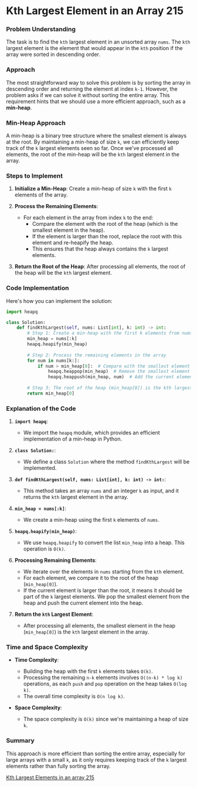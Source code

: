 # Kth Largest Element in an Array 215


### Problem Understanding

The task is to find the `kth` largest element in an unsorted array `nums`. The `kth` largest element is the element that would appear in the `kth` position if the array were sorted in descending order.

### Approach

The most straightforward way to solve this problem is by sorting the array in descending order and returning the element at index `k-1`. However, the problem asks if we can solve it without sorting the entire array. This requirement hints that we should use a more efficient approach, such as a **min-heap**.

### Min-Heap Approach

A min-heap is a binary tree structure where the smallest element is always at the root. By maintaining a min-heap of size `k`, we can efficiently keep track of the `k` largest elements seen so far. Once we've processed all elements, the root of the min-heap will be the `kth` largest element in the array.

### Steps to Implement

1. **Initialize a Min-Heap**: Create a min-heap of size `k` with the first `k` elements of the array.

2. **Process the Remaining Elements**:
   - For each element in the array from index `k` to the end:
     - Compare the element with the root of the heap (which is the smallest element in the heap).
     - If the element is larger than the root, replace the root with this element and re-heapify the heap.
     - This ensures that the heap always contains the `k` largest elements.

3. **Return the Root of the Heap**: After processing all elements, the root of the heap will be the `kth` largest element.

### Code Implementation

Here's how you can implement the solution:

```python
import heapq

class Solution:
    def findKthLargest(self, nums: List[int], k: int) -> int:
        # Step 1: Create a min-heap with the first k elements from nums
        min_heap = nums[:k]
        heapq.heapify(min_heap)
        
        # Step 2: Process the remaining elements in the array
        for num in nums[k:]:
            if num > min_heap[0]:  # Compare with the smallest element in the heap
                heapq.heappop(min_heap)  # Remove the smallest element
                heapq.heappush(min_heap, num)  # Add the current element
        
        # Step 3: The root of the heap (min_heap[0]) is the kth largest element
        return min_heap[0]
```

### Explanation of the Code

1. **`import heapq`**:
   - We import the `heapq` module, which provides an efficient implementation of a min-heap in Python.

2. **`class Solution:`**:
   - We define a class `Solution` where the method `findKthLargest` will be implemented.

3. **`def findKthLargest(self, nums: List[int], k: int) -> int:`**:
   - This method takes an array `nums` and an integer `k` as input, and it returns the `kth` largest element in the array.

4. **`min_heap = nums[:k]`**:
   - We create a min-heap using the first `k` elements of `nums`.

5. **`heapq.heapify(min_heap)`**:
   - We use `heapq.heapify` to convert the list `min_heap` into a heap. This operation is `O(k)`.

6. **Processing Remaining Elements**:
   - We iterate over the elements in `nums` starting from the `kth` element.
   - For each element, we compare it to the root of the heap (`min_heap[0]`).
   - If the current element is larger than the root, it means it should be part of the `k` largest elements. We pop the smallest element from the heap and push the current element into the heap.

7. **Return the `kth` Largest Element**:
   - After processing all elements, the smallest element in the heap (`min_heap[0]`) is the `kth` largest element in the array.

### Time and Space Complexity

- **Time Complexity**: 
  - Building the heap with the first `k` elements takes `O(k)`.
  - Processing the remaining `n-k` elements involves `O((n-k) * log k)` operations, as each `push` and `pop` operation on the heap takes `O(log k)`.
  - The overall time complexity is `O(n log k)`.

- **Space Complexity**: 
  - The space complexity is `O(k)` since we're maintaining a heap of size `k`.

### Summary

This approach is more efficient than sorting the entire array, especially for large arrays with a small `k`, as it only requires keeping track of the `k` largest elements rather than fully sorting the array.

[Kth Largest Elements in an array 215](https://leetcode.com/problems/kth-largest-element-in-an-array/submissions/1364524125/)
